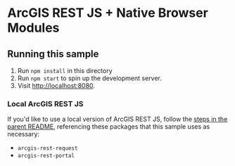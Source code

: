 # ArcGIS REST JS + Native Browser Modules

## Running this sample

1. Run `npm install` in this directory
1. Run `npm start` to spin up the development server.
1. Visit [http://localhost:8080](http://localhost:8080).

### Local ArcGIS REST JS

If you'd like to use a local version of ArcGIS REST JS, follow the [steps in the parent README](../README.md#local-arcgis-rest-js-npm), referencing these packages that this sample uses as necessary:

- `arcgis-rest-request`
- `arcgis-rest-portal`

